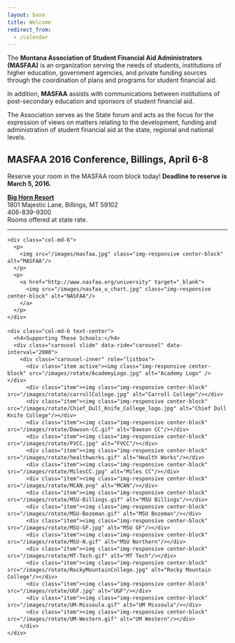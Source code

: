 ```yaml
---
layout: base
title: Welcome
redirect_from:
  - /calendar
---
```


The **Montana Association of Student Financial Aid Administrators (MASFAA)** is an organization serving the needs of students, institutions of higher education, government agencies, and private funding sources through the coordination of plans and programs for student financial aid.

In addition, **MASFAA** assists with communications between institutions of post-secondary education and sponsors of student financial aid.

The Association serves as the State forum and acts as the focus for the expression of views on matters relating to the development, funding and administration of student financial aid at the state, regional and national levels.

## MASFAA 2016 Conference, Billings, April 6-8

Reserve your room in the MASFAA room block today! **Deadline to reserve is March 5, 2016.**

[**Big Horn Resort**](http://thebighornresort.com/)  
1801 Majestic Lane, Billings, MT 59102  
406-839-9300  
Rooms offered at state rate.

---

<div class="col-md-12">
  <div class="row">

    <div class="col-md-6">
      <p>
        <img src="/images/masfaa.jpg" class="img-responsive center-block" alt="MASFAA"/>
      </p>
      <p>
        <a href="http://www.nasfaa.org/university" target="_blank">
          <img src="/images/nasfaa_u_chart.jpg" class="img-responsive center-block" alt="NASFAA"/>
        </a>
      </p>
    </div>

    <div class="col-md-6 text-center">
      <h4>Supporting These Schools:</h4>
      <div class="carousel slide" data-ride="carousel" data-interval="2000">
        <div class="carousel-inner" role="listbox">
          <div class="item active"><img class="img-responsive center-block" src="/images/rotate/AcademyLogo.jpg" alt="Academy Logo" /></div>
          <div class="item"><img class="img-responsive center-block" src="/images/rotate/carrollCollege.jpg" alt="Carroll College"/></div>
          <div class="item"><img class="img-responsive center-block" src="/images/rotate/Chief_Dull_Knife_College_logo.jpg" alt="Chief Dull Knife College"/></div>
          <div class="item"><img class="img-responsive center-block" src="/images/rotate/Dawson-CC.gif" alt="Dawson CC"/></div>
          <div class="item"><img class="img-responsive center-block" src="/images/rotate/FVCC.jpg" alt="FVCC"/></div>
          <div class="item"><img class="img-responsive center-block" src="/images/rotate/healthworks.gif" alt="Health Works"/></div>
          <div class="item"><img class="img-responsive center-block" src="/images/rotate/MilesCC.jpg" alt="Miles CC"/></div>
          <div class="item"><img class="img-responsive center-block" src="/images/rotate/MCAN.png" alt="MCAN"/></div>
          <div class="item"><img class="img-responsive center-block" src="/images/rotate/MSU-Billings.gif" alt="MSU Billings"/></div>
          <div class="item"><img class="img-responsive center-block" src="/images/rotate/MSU-Bozeman.gif" alt="MSU Bozeman"/></div>
          <div class="item"><img class="img-responsive center-block" src="/images/rotate/MSU-GF.jpg" alt="MSU GF"/></div>
          <div class="item"><img class="img-responsive center-block" src="/images/rotate/MSU-N.gif" alt="MSU Northern"/></div>
          <div class="item"><img class="img-responsive center-block" src="/images/rotate/MT-Tech.gif" alt="MT Tech"/></div>
          <div class="item"><img class="img-responsive center-block" src="/images/rotate/RockyMountainCollege.jpg" alt="Rocky Mountain College"/></div>
          <div class="item"><img class="img-responsive center-block" src="/images/rotate/UGF.jpg" alt="UGF"/></div>
          <div class="item"><img class="img-responsive center-block" src="/images/rotate/UM-Missoula.gif" alt="UM Missoula"/></div>
          <div class="item"><img class="img-responsive center-block" src="/images/rotate/UM-Western.gif" alt="UM Western"/></div>
        </div>
    </div>

  </div>
</div>
